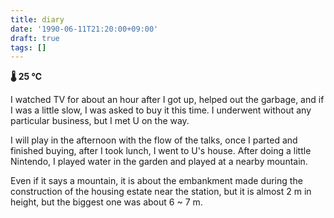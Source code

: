 ```yaml
---
title: diary
date: '1990-06-11T21:20:00+09:00'
draft: true
tags: []
---
```


**🌡 25 ℃**

I watched TV for about an hour after I got up, helped out the garbage, and if I was a little slow, I was asked to buy it this time. I underwent without any particular business, but I met U on the way.

I will play in the afternoon with the flow of the talks, once I parted and finished buying, after I took lunch, I went to U's house. After doing a little Nintendo, I played water in the garden and played at a nearby mountain.

Even if it says a mountain, it is about the embankment made during the construction of the housing estate near the station, but it is almost 2 m in height, but the biggest one was about 6 ~ 7 m.
